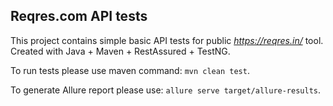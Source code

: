 ## Reqres.com API tests

This project contains simple basic API tests for public _https://reqres.in/_ tool.
Created with Java + Maven + RestAssured + TestNG.

To run tests please use maven command: `mvn clean test`.

To generate Allure report please use: `allure serve target/allure-results`.